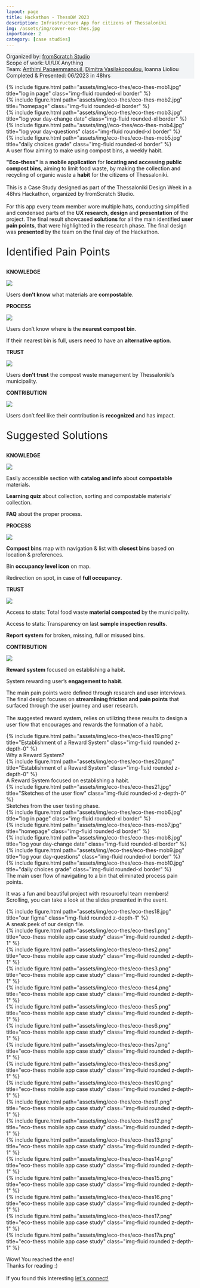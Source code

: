 ```yaml
---
layout: page
title: Hackathon - ThessDW 2023
description: Infrastructure App for citizens of Thessaloniki
img: /assets/img/cover-eco-thes.jpg
importance: 2
category: [case studies]
---
```

<div class="px-3 pt-3 pb-1 mb-3 rounded" style="background-color: rgba(43, 86, 127, .05);">
    <p>
    Organized by: <a href="https://www.fromscratch.io/#/">fromScratch Studio</a><br>
    Scope of work: UI/UX Anything<br>
    Team: <a href="https://www.linkedin.com/in/anthimi-papaemmanouil-46473a203/">Anthimi Papaemmanouil</a>, <a href="https://www.linkedin.com/in/dimitra-vasilakopoulou/">Dimitra Vasilakopoulou</a>, Ioanna Lioliou <br>
    Completed & Presented: 06/2023 in 48hrs<br>
    </p>
 </div>

<div class="row justify-content-center">
    <div class="col-6 col-sm mt-3 mt-md-0">
        {% include figure.html path="assets/img/eco-thes/eco-thes-mob1.jpg" title="log in page" class="img-fluid rounded-xl border" %}
    </div>
    <div class="col-6 col-sm mt-3 mt-md-0">
        {% include figure.html path="assets/img/eco-thes/eco-thes-mob2.jpg" title="homepage" class="img-fluid rounded-xl border" %}
    </div>
    <div class="col-6 col-sm mt-3 mt-md-0">
        {% include figure.html path="assets/img/eco-thes/eco-thes-mob3.jpg" title="log your day-change date" class="img-fluid rounded-xl border" %}
    </div>
    <div class="col-6 col-sm mt-3 mt-md-0">
        {% include figure.html path="assets/img//eco-thes/eco-thes-mob4.jpg" title="log your day-questions" class="img-fluid rounded-xl border" %}
    </div>
    <div class="col-6 col-sm mt-3 mt-md-0">
        {% include figure.html path="assets/img/eco-thes/eco-thes-mob5.jpg" title="daily choices grade" class="img-fluid rounded-xl border" %}
    </div>
</div>
<div class="caption">
    A user flow aiming to make using compost bins, a weekly habit.
</div>

<div class="row text-md-center justify-content-center">
    <div class="col-lg-8">
        <p><b>"Εco-thess"</b> is a <b>mobile application</b> for <b>locating and accessing public compost bins</b>, aiming to limit food waste, by making the collection and recycling of organic waste a <b>habit</b> for the citizens of Thessaloniki.<br><br>
        This is a Case Study designed as part of the Thessaloniki Design Week in a 48hrs Hackathon, organized by fromScratch Studio. <br><br>
         For this app every team member wore multiple hats, conducting simplified and condensed parts of the <b>UX research</b>, <b>design</b> and <b>presentation</b> of the project. The final result showcased <b>solutions</b> for all the main identified <b>user pain points</b>, that were highlighted in the research phase. The final design was <b>presented</b> by the team on the final day of the Hackathon.</p>
    </div>    
</div>

<!-- Identified Pain Points Cards -->
<div class="row justify-content-center mt-2">
    <p style="font-size:28px">Identified Pain Points</p>
</div> 
<div class="row justify-content-center">
    <div class="col-12 col-sm mb-2">
        <div class="align-items-start text-center painpoint-card h-100">
            <p> <b>KNOWLEDGE</b> </p>
            <p> <img src = "/assets/icn/knowledge-red.svg" /> </p>
            <p class="mb-0">Users <b>don’t know</b> what materials are <b>compostable</b>.</p>
        </div>
    </div>
    <div class="col-12 col-sm mb-2">
        <div class="align-items-start text-center painpoint-card h-100">
            <p> <b>PROCESS</b> </p>
            <p> <img src = "/assets/icn/process-red.svg" /> </p>
            <p>Users don’t know where is the <b>nearest compost bin</b>.</p>
            <p class="mb-0">If their nearest bin is full, users need to have an <b>alternative option</b>.</p>
        </div>
    </div>
      <div class="col-12 col-sm mb-2">
        <div class="align-items-start text-center painpoint-card h-100">          
            <p> <b>TRUST</b> </p>
            <p> <img src = "/assets/icn/trust-red.svg" /> </p>
            <p class="mb-0">Users <b>don’t trust</b> the compost waste management by Thessaloniki’s municipality.</p>
        </div>
    </div>
      <div class="col-12 col-sm mb-2">
        <div class="align-items-start text-center painpoint-card h-100">          
            <p> <b>CONTRIBUTION</b> </p>
            <p> <img src = "/assets/icn/contribution-red.svg" /> </p>
            <p class="mb-0">Users don’t feel like their contribution is <b>recognized</b> and has impact.</p>
        </div>
    </div>  
</div>

<!-- Suggested Solutions Cards -->
<div class="row justify-content-center mt-4">
    <p style="font-size:28px">Suggested Solutions</p>
</div> 
<div class="row justify-content-center">
    <div class="col-12 col-sm mb-2">
        <div class="align-items-start text-center solution-card h-100">
            <p> <b>KNOWLEDGE</b> </p>
            <p> <img src = "/assets/icn/knowledge-blue.svg" /> </p>
            <p class="solution mb-2"> Easily accessible section with <b>catalog and info</b> about <b>compostable</b> materials. </p>
            <p class="solution mb-2"> <b>Learning quiz</b> about collection, sorting and compostable materials’ collection. </p>
            <p class="solution mb-0"> <b>FAQ</b> about the proper process. </p>
        </div>
    </div>
    <div class="col-12 col-sm mb-2">
        <div class="align-items-start text-center solution-card h-100">
            <p> <b>PROCESS</b> </p>
            <p> <img src = "/assets/icn/process-blue.svg" /> </p>
            <p class="solution mb-2"><b>Compost bins</b> map with navigation & list with <b>closest bins</b> based on location & preferences.</p>
            <p class="solution mb-2">Bin <b>occupancy level icon</b> on map.</p>
            <p class="solution mb-0">Redirection on spot, in case of <b>full occupancy</b>.</p>
        </div>
    </div>
      <div class="col-12 col-sm mb-2">
        <div class="align-items-start text-center solution-card h-100">          
            <p> <b>TRUST</b> </p>
            <p> <img src = "/assets/icn/trust-blue.svg" /> </p>
            <p class="solution mb-2">Access to stats: Total food waste <b>material composted</b> by the municipality.</p>
            <p class="solution mb-2">Access to stats: Transparency on last <b>sample inspection results</b>.</p>
            <p class="solution mb-0"><b>Report system</b> for broken, missing, full or misused bins.</p>
        </div>
    </div>
      <div class="col-12 col-sm mb-2">
        <div class="align-items-start text-center solution-card h-100">          
            <p> <b>CONTRIBUTION</b> </p>
            <p> <img src = "/assets/icn/contribution-blue.svg" /> </p>
            <p class="solution mb-2"><b>Reward system</b> focused on establishing a habit.</p>
            <p class="solution mb-0">System rewarding user’s <b>engagement to habit</b>.</p>
        </div>
    </div>  
</div>

<div class="row text-md-center justify-content-center mt-4">
    <div class="col-lg-8">
        <p>The main pain points were defined through research and user interviews. The final design focuses on <b>streamlining friction and pain points</b> that surfaced through the user journey and user research. <br><br> 
        The suggested reward system, relies on utilizing these results to design a user flow that encourages and rewards the formation of a habit.</p>
    </div>    
</div>

<div class="row">
    <div class="col-sm mt-4">
        {% include figure.html path="assets/img/eco-thes/eco-thes19.png" title="Establishment of a Reward System" class="img-fluid rounded z-depth-0" %}
    </div>
</div>
<div class="caption">
    Why a Reward System?
</div>

<div class="row">
    <div class="col-sm mt-4">
        {% include figure.html path="assets/img/eco-thes/eco-thes20.png" title="Establishment of a Reward System" class="img-fluid rounded z-depth-0" %}
    </div>
</div>
<div class="caption">
    A Reward System focused on establishing a habit.
</div>

<div class="row">
    <div class="col-sm mt-4">
        {% include figure.html path="assets/img/eco-thes/eco-thes21.jpg" title="Sketches of the user flow" class="img-fluid rounded-xl z-depth-0" %}
    </div>
</div>
<div class="caption">
    Sketches from the user testing phase.
</div>

<div class="row justify-content-center">
    <div class="col-6 col-sm mt-3 mt-md-0">
        {% include figure.html path="assets/img/eco-thes/eco-thes-mob6.jpg" title="log in page" class="img-fluid rounded-xl border" %}
    </div>
    <div class="col-6 col-sm mt-3 mt-md-0">
        {% include figure.html path="assets/img/eco-thes/eco-thes-mob7.jpg" title="homepage" class="img-fluid rounded-xl border" %}
    </div>
    <div class="col-6 col-sm mt-3 mt-md-0">
        {% include figure.html path="assets/img/eco-thes/eco-thes-mob8.jpg" title="log your day-change date" class="img-fluid rounded-xl border" %}
    </div>
    <div class="col-6 col-sm mt-3 mt-md-0">
        {% include figure.html path="assets/img//eco-thes/eco-thes-mob9.jpg" title="log your day-questions" class="img-fluid rounded-xl border" %}
    </div>
    <div class="col-6 col-sm mt-3 mt-md-0">
        {% include figure.html path="assets/img/eco-thes/eco-thes-mob10.jpg" title="daily choices grade" class="img-fluid rounded-xl border" %}
    </div>
</div>
<div class="caption">
    The main user flow of navigating to a bin that eliminated process pain points.
</div>

<div class="row text-md-center justify-content-center">
    <div class="col-lg-8">
        <p>It was a fun and beautiful project with resourceful team members! <br>Scrolling, you can take a look at the slides presented in the event.</p>
    </div>    
</div>

<div class="row">
    <div class="col-sm mt-4">
        {% include figure.html path="assets/img/eco-thes/eco-thes18.jpg" title="our figma" class="img-fluid rounded z-depth-1" %}
    </div>
</div>
<div class="caption">
    A sneak peek of our design file.
</div>

<div class="text-center">
 <div class="row">
        <div class="col-sm mt-4">
            {% include figure.html path="assets/img/eco-thes/eco-thes1.png" title="eco-thess mobile app case study" class="img-fluid rounded z-depth-1" %}
        </div>
    </div>
    <div class="row">
        <div class="col-sm mt-4">
            {% include figure.html path="assets/img/eco-thes/eco-thes2.png" title="eco-thess mobile app case study" class="img-fluid rounded z-depth-1" %}
        </div>
    </div>
    <div class="row">
        <div class="col-sm">
            {% include figure.html path="assets/img/eco-thes/eco-thes3.png" title="eco-thess mobile app case study" class="img-fluid rounded z-depth-1" %}
        </div>
    </div>
    <div class="row">
        <div class="col-sm">
            {% include figure.html path="assets/img/eco-thes/eco-thes4.png" title="eco-thess mobile app case study" class="img-fluid rounded z-depth-1" %}
        </div>
    </div>
    <div class="row">
        <div class="col-sm">
            {% include figure.html path="assets/img/eco-thes/eco-thes5.png" title="eco-thess mobile app case study" class="img-fluid rounded z-depth-1" %}
        </div>
    </div>
    <div class="row">
        <div class="col-sm">
            {% include figure.html path="assets/img/eco-thes/eco-thes6.png" title="eco-thess mobile app case study" class="img-fluid rounded z-depth-1" %}
        </div>
    </div>
    <div class="row">
        <div class="col-sm">
            {% include figure.html path="assets/img/eco-thes/eco-thes7.png" title="eco-thess mobile app case study" class="img-fluid rounded z-depth-1" %}
        </div>
    </div>
    <div class="row">
        <div class="col-sm">
            {% include figure.html path="assets/img/eco-thes/eco-thes8.png" title="eco-thess mobile app case study" class="img-fluid rounded z-depth-1" %}
        </div>
    </div>    
    <div class="row">
        <div class="col-sm">
            {% include figure.html path="assets/img/eco-thes/eco-thes10.png" title="eco-thess mobile app case study" class="img-fluid rounded z-depth-1" %}
        </div>
    </div>
    <div class="row">
        <div class="col-sm">
            {% include figure.html path="assets/img/eco-thes/eco-thes11.png" title="eco-thess mobile app case study" class="img-fluid rounded z-depth-1" %}
        </div>
    </div>
    <div class="row">
        <div class="col-sm">
            {% include figure.html path="assets/img/eco-thes/eco-thes12.png" title="eco-thess mobile app case study" class="img-fluid rounded z-depth-1" %}
        </div>
    </div>
    <div class="row">
        <div class="col-sm">
            {% include figure.html path="assets/img/eco-thes/eco-thes13.png" title="eco-thess mobile app case study" class="img-fluid rounded z-depth-1" %}
        </div>
    </div>
    <div class="row">
        <div class="col-sm">
            {% include figure.html path="assets/img/eco-thes/eco-thes14.png" title="eco-thess mobile app case study" class="img-fluid rounded z-depth-1" %}
        </div>
    </div>
    <div class="row">
        <div class="col-sm">       
            {% include figure.html path="assets/img/eco-thes/eco-thes15.png" title="eco-thess mobile app case study" class="img-fluid rounded z-depth-1" %}        
        </div>
    </div>
    <div class="row">
        <div class="col-sm">
            {% include figure.html path="assets/img/eco-thes/eco-thes16.png" title="eco-thess mobile app case study" class="img-fluid rounded z-depth-1" %}
        </div>
    </div>
    <div class="row">
        <div class="col-sm">
            {% include figure.html path="assets/img/eco-thes/eco-thes17.png" title="eco-thess mobile app case study" class="img-fluid rounded z-depth-1" %}
        </div>
    </div>
    <div class="row">
        <div class="col-sm">
            {% include figure.html path="assets/img/eco-thes/eco-thes17a.png" title="eco-thess mobile app case study" class="img-fluid rounded z-depth-1" %}
        </div>
    </div>
</div>

<div class="row text-md-center justify-content-center">
    <div class="col-lg-8">
        <p>Wow! You reached the end!<br>Thanks for reading :)<br><br>
        If you found this interesting <a href="https://www.linkedin.com/in/jlioliou/">let's connect!</a></p>
    </div>    
</div>
